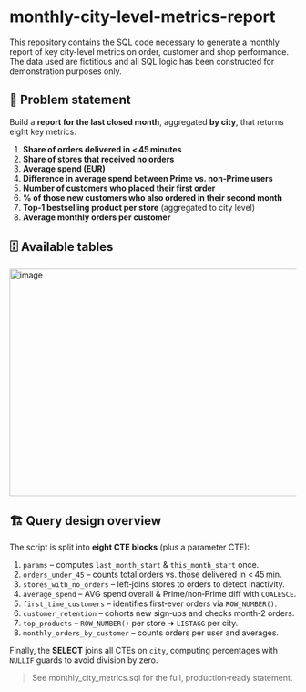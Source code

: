 # monthly-city-level-metrics-report
This repository contains the SQL code necessary to generate a monthly report of key city-level metrics on order, customer and shop performance. The data used are fictitious and all SQL logic has been constructed for demonstration purposes only.

## 📜 Problem statement

Build a **report for the last closed month**, aggregated **by city**, that returns eight key metrics:

1. **Share of orders delivered in < 45 minutes**
2. **Share of stores that received no orders**
3. **Average spend (EUR)**
4. **Difference in average spend between Prime vs. non‑Prime users**
5. **Number of customers who placed their first order**
6. **% of those new customers who also ordered in their second month**
7. **Top‑1 bestselling product per store** (aggregated to city level)
8. **Average monthly orders per customer**
   
## 🗄️ Available tables
<img width="776" height="398" alt="image" src="https://github.com/user-attachments/assets/c9831432-be91-4025-96c7-3acb5622dfb1" />

## 🏗️ Query design overview

The script is split into **eight CTE blocks** (plus a parameter CTE):

1. `params` – computes `last_month_start` & `this_month_start` once.
2. `orders_under_45` – counts total orders vs. those delivered in < 45 min.
3. `stores_with_no_orders` – left‑joins stores to orders to detect inactivity.
4. `average_spend` – AVG spend overall & Prime/non‑Prime diff with `COALESCE`.
5. `first_time_customers` – identifies first‑ever orders via `ROW_NUMBER()`.
6. `customer_retention` – cohorts new sign‑ups and checks month‑2 orders.
7. `top_products` – `ROW_NUMBER()` per store ➜ `LISTAGG` per city.
8. `monthly_orders_by_customer` – counts orders per user and averages.

Finally, the **SELECT** joins all CTEs on `city`, computing percentages with `NULLIF` guards to avoid division by zero.

> See monthly_city_metrics.sql for the full, production‑ready statement.
>

